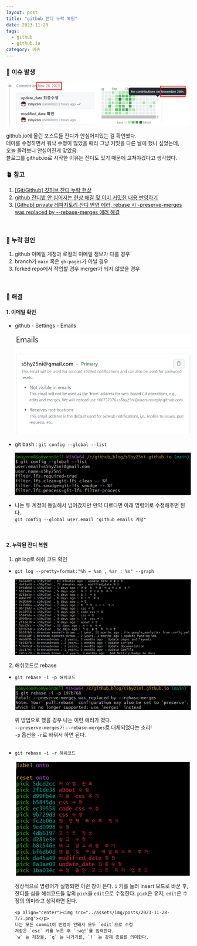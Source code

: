 ```yaml
---
layout: post
title: "gitbub 잔디 누락 복원"
date: 2023-11-28
tags:
  - github
  - github.io
category: 이슈
---
```


### 🌱 이슈 발생

<p align="center"><img src="../assets/img/posts/2023-11-28-7/1.png"></p>
github.io에 올린 포스트들 잔디가 안심어져있는 걸 확인했다.<br>
테마를 수정하면서 워낙 수정이 많았을 때라 그냥 커밋을 다른 날에 했나 싶었는데,<br>
오늘 올려보니 안심어진게 맞았음.<br>
블로그를 github.io로 시작한 이유는 잔디도 있기 때문에 고쳐야겠다고 생각했다.

<br>

### 🪴 참고
1. [[Git/Github] 깃허브 잔디 누락 현상](https://kdjun97.github.io/git-github/plant-grass/)
2. [github 잔디밭 안 심어지는 현상 해결 및 이미 커밋한 내용 반영하기](https://wellbell.tistory.com/43)
3. [[Github] private 레파지토리 잔디 반영 에러, rebase 시 -preserve-merges was replaced by --rebase-merges 에러 해결](https://crispy-dev.tistory.com/entry/Github-private-%EB%A0%88%ED%8C%8C%EC%A7%80%ED%86%A0%EB%A6%AC-%EC%9E%94%EB%94%94-%EB%B0%98%EC%98%81-%EC%97%90%EB%9F%AC-rebase-%EC%8B%9C-preserve-merges-was-replaced-by-rebase-merges-%EC%97%90%EB%9F%AC-%ED%95%B4%EA%B2%B0)

<br>

### 🌵 누락 원인
1. github 이메일 계정과 로컬의 이메일 정보가 다를 경우
2. branch가 `main` 혹은 `gh-pages`가 아닐 경우
3. forked repo에서 작업할 경우 merger가 되지 않았을 경우

<br>

### 🌴 해결
#### 1. 이메일 확인
  - github - Settings - Emails
    <p align="center"><img src="../assets/img/posts/2023-11-28-7/2.png"></p>
  - git bash : `git config --global --list`
    <p align="center"><img src="../assets/img/posts/2023-11-28-7/3.png"></p>
  - 나는 두 계정이 동일해서 넘어갔지만 만약 다르다면 아래 명령어로 수정해주면 된다.<br>
  `git config --global user.email "github emails 계정"`

<br>

#### 2. 누락된 잔디 복원
1. git log로 해쉬 코드 확인
- `git log --pretty=format:"%h = %an , %ar : %s" --graph`
      <p align="center"><img src="../assets/img/posts/2023-11-28-7/4.png"></p>
  
2. 해쉬코드로 rebase
- `git rebase -i -p 해쉬코드`
      <p align="center"><img src="../assets/img/posts/2023-11-28-7/5.png"></p>
      위 방법으로 했을 경우 나는 이런 에러가 떴다.<br>
      `--preserve-merges`가 `--rebase-merges`로 대체되었다는 소리!<br>
      `-p` 옵션을 `-r`로 바꿔서 하면 된다.<br>
    <br>
- `git rebase -i -r 해쉬코드`
      <p align="center"><img src="../assets/img/posts/2023-11-28-7/6.png"></p>
      정상적으로 명령어가 실행되면 이런 창이 뜬다.
      `i` 키를 눌러 insert 모드로 바꾼 후, 잔디를 심을 해쉬코드들 앞의 `pick`을 `edit`으로 수정한다.
      `pick`은 유지, `edit`은 수정의 의미라고 생각하면 된다.

      <p align="center"><img src="../assets/img/posts/2023-11-28-7/7.png"></p>
      나는 모든 commit이 반영이 안돼서 모두 `edit`으로 수정
      저장은 `esc` 키를 누른 후 `:wq!`를 입력한다.
      `w` 는 저장을, `q` 는 나가기를, `!` 는 강제 종료를 의미한다.
      

